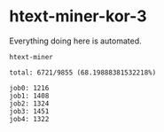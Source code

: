 # htext-miner-kor-3

Everything doing here is automated.

```
htext-miner

total: 6721/9855 (68.19888381532218%)

job0: 1216
job1: 1408
job2: 1324
job3: 1451
job4: 1322
```